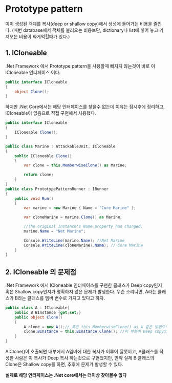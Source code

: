# Prototype pattern
이미 생성된 객체를 복사(deep or shallow copy)해서 생성에 들어가는 비용을 줄인다.
(매번 database에서 객체를 불러오는 비용보단, dictionary나 list에 넣어 놓고 가져오는 비용이 싸게먹힐때가 있다.)

## 1. ICloneable
.Net Framework 에서 Prototype pattern을 사용할때 빠지지 않는것이 바로 이 ICloneable 인터페이스 이다.
```cs
public interface ICloneable
{
    object Clone();
}
```
하지만 .Net Core에서는 해당 인터페이스를 찾을수 없는데 이유는 잠시후에 정리하고, ICloneable이 없음으로 직접 구현해서 사용했다.

```cs
public interface ICloneable
{
    ICloneable Clone();
}

public class Marine : AttackableUnit, ICloneable
{
    public ICloneable Clone()
    {
        var clone = this.MemberwiseClone() as Marine;

        return clone;
    }
}
public class PrototypePatternRunner : IRunner
{
    public void Run()
    {
        var marine = new Marine { Name = "Core Marine" };

        var cloneMarine = marine.Clone() as Marine;

        //The original instance's Name property has changed.
        marine.Name = "Net Marine";

        Console.WriteLine(marine.Name); //Net Marine
        Console.WriteLine(cloneMarine?.Name); // Core Marine
    }
}
```

## 2. ICloneable 의 문제점

 .Net Framework 에서 ICloneable 인터페이스를 구현한 클래스가 Deep copy인지 혹은 Shallow copy인지가 명확하지 않은 문제가 발생한다.
무슨 소리냐면, A라는 클래스가 B라는 클래스를 멤버 변수로 가지고 있다고 하자.
```cs
public class A : ICloneable{
	public B BInstance {get;set;}
    public object Clone()
    {
    	A clone = new A();// 혹은 this.MemberwiseClone() as A 같은 방법으로 복사.
    	clone.BInstance = this.BInstance.Clone(); //이 부분이 Deep copy인지 Shallow copy인지 불분명.
    }
}
```
A.Clone()이 호출되면 내부에서 A멤버에 대한 복사가 이루어 질껏이고, A클래스를 작성한 사람은 이 복사가 Deep 복사 하는것으로 구현했지만,
만약 실제 B 클래스의 Clone은 Shallow copy를 하면, 추후에 문제가 발생할 수 있다.

**실제로 해당 인터페이스는 .Net core에서는 더이상 찾아볼수 없다**